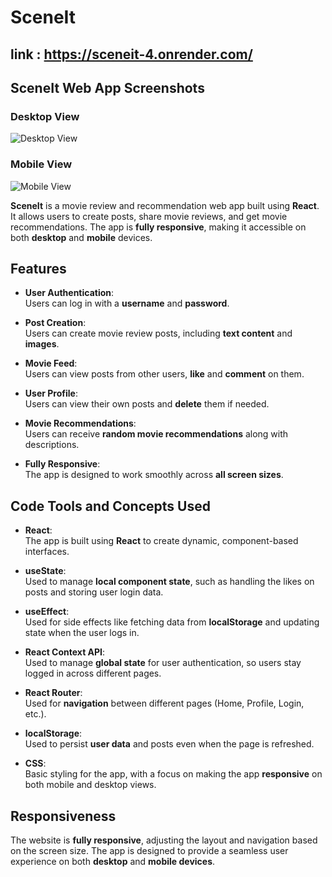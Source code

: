 # SceneIt
## link : https://sceneit-4.onrender.com/

## SceneIt Web App Screenshots

### Desktop View
![Desktop View](./assets/desktop.png)

### Mobile View
![Mobile View](./assets/mobile.png)


**SceneIt** is a movie review and recommendation web app built using **React**. It allows users to create posts, share movie reviews, and get movie recommendations. The app is **fully responsive**, making it accessible on both **desktop** and **mobile** devices.

## Features

- **User Authentication**:  
  Users can log in with a **username** and **password**.

- **Post Creation**:  
  Users can create movie review posts, including **text content** and **images**.

- **Movie Feed**:  
  Users can view posts from other users, **like** and **comment** on them.

- **User Profile**:  
  Users can view their own posts and **delete** them if needed.

- **Movie Recommendations**:  
  Users can receive **random movie recommendations** along with descriptions.

- **Fully Responsive**:  
  The app is designed to work smoothly across **all screen sizes**.

## Code Tools and Concepts Used

- **React**:  
  The app is built using **React** to create dynamic, component-based interfaces.

- **useState**:  
  Used to manage **local component state**, such as handling the likes on posts and storing user login data.

- **useEffect**:  
  Used for side effects like fetching data from **localStorage** and updating state when the user logs in.

- **React Context API**:  
  Used to manage **global state** for user authentication, so users stay logged in across different pages.

- **React Router**:  
  Used for **navigation** between different pages (Home, Profile, Login, etc.).

- **localStorage**:  
  Used to persist **user data** and posts even when the page is refreshed.

- **CSS**:  
  Basic styling for the app, with a focus on making the app **responsive** on both mobile and desktop views.

## Responsiveness

The website is **fully responsive**, adjusting the layout and navigation based on the screen size. The app is designed to provide a seamless user experience on both **desktop** and **mobile devices**.


